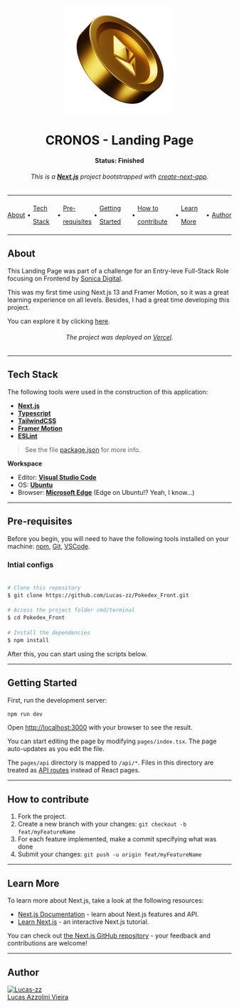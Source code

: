 <div align="center" width=150>
  <img src="./public/assets/ethereum.png" />
</div>

<h1 align="center">CRONOS - Landing Page</h1>
<h4 align="center">Status: <b>Finished</b></h4>

<h6 align="center">
    This is a <a href="https://nextjs.org/"><b>Next.js</b></a> project bootstrapped with <a href="https://github.com/vercel/next.js/tree/canary/packages/create-next-app">create-next-app</a>.
</h6>

---

<p style="display:flex; align-items:center; justify-content:center; gap:5px; line-height:30px" justify="center">
  <a href="#about">About</a> •
  <a href="#tech-stack">Tech Stack</a> •
  <a href="#pre-requisites">Pre-requisites</a> •
  <a href="#getting-started">Getting Started</a> •
  <a href="#how-to-contribute">How to contribute</a> •
  <a href="#learn-more">Learn More</a> •
  <a href="#author">Author</a>
</p>

---

## About

<p>This Landing Page was part of a challenge for an Entry-leve Full-Stack Role focusing on Frontend by <a href="https://web3.sonica.digital/">Sonica Digital</a>.</p>
<p>This was my first time using Next.js 13 and Framer Motion, so it was a great learning experience on all levels. Besides, I had a great time developing this project.</p>
<p>You can explore it by clicking <a href="https://sonica-frontend-challenge.vercel.app/">here</a>.</p>

<h6 align="center">The project was deployed on <a href="https://vercel.com">Vercel</a>.</h6>

---

## Tech Stack

The following tools were used in the construction of this application:

- **[Next.js](https://nextjs.org/docs/getting-started)**
- **[Typescript](https://www.typescriptlang.org/docs/)**
- **[TailwindCSS](https://tailwindcss.com/docs/installation)**
- **[Framer Motion](https://www.framer.com/motion/)**
- **[ESLint](https://eslint.org/)**

> See the file [package.json](https://github.com/Lucas-zz/Pokedex_Front/blob/main/package.json) for more info.

**Workspace**

- Editor: **[Visual Studio Code](https://code.visualstudio.com/)**
- OS: **[Ubuntu](https://releases.ubuntu.com/22.04/)**
- Browser: **[Microsoft Edge](https://www.microsoft.com/en-us/edge)** (Edge on Ubuntu!? Yeah, I know...)

---

## Pre-requisites

Before you begin, you will need to have the following tools installed on your machine:
[npm](https://www.npmjs.com/), [Git](https://git-scm.com), [VSCode](https://code.visualstudio.com/).

### Intial configs

```bash

# Clone this repository
$ git clone https://github.com/Lucas-zz/Pokedex_Front.git

# Access the project folder cmd/terminal
$ cd Pokedex_Front

# Install the dependencies
$ npm install

```

After this, you can start using the scripts below.

---

## Getting Started

First, run the development server:

```bash
npm run dev
```

Open [http://localhost:3000](http://localhost:3000) with your browser to see the result.

You can start editing the page by modifying `pages/index.tsx`. The page auto-updates as you edit the file.

The `pages/api` directory is mapped to `/api/*`. Files in this directory are treated as [API routes](https://nextjs.org/docs/api-routes/introduction) instead of React pages.

---

## How to contribute

1. Fork the project.
2. Create a new branch with your changes: `git checkout -b feat/myFeatureName`
3. For each feature implemented, make a commit specifying what was done
4. Submit your changes: `git push -u origin feat/myFeatureName`

---

## Learn More

To learn more about Next.js, take a look at the following resources:

- [Next.js Documentation](https://nextjs.org/docs) - learn about Next.js features and API.
- [Learn Next.js](https://nextjs.org/learn) - an interactive Next.js tutorial.

You can check out [the Next.js GitHub repository](https://github.com/vercel/next.js/) - your feedback and contributions are welcome!

---

## Author

[<img src="https://avatars.githubusercontent.com/Lucas-zz" width=150 title="Lucas-zz"><br>Lucas Azzolini Vieira](https://github.com/Lucas-zz)
